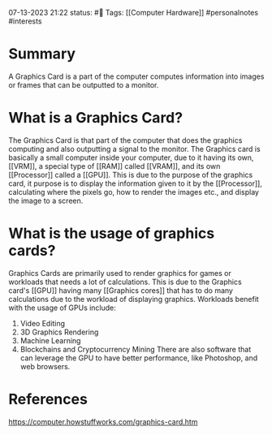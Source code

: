 07-13-2023 21:22
status: #📝
Tags: [[Computer Hardware]] #personalnotes #interests 

# Summary 
A Graphics Card is a part of the computer computes information into images or frames that can be outputted to a monitor.

# What is a Graphics Card? 
The Graphics Card is that part of the computer that does the graphics computing and also outputting a signal to the monitor. The Graphics card is basically a small computer inside your computer, due to it having its own, [[VRM]], a special type of [[RAM]] called [[VRAM]], and its own [[Processor]] called a [[GPU]]. This is due to the purpose of the graphics card, it purpose is to display the information given to it by the [[Processor]], calculating where the pixels go, how to render the images etc., and display the image to a screen. 

# What is the usage of graphics cards? 
Graphics Cards are primarily used to render graphics for games or workloads that needs a lot of calculations. This is due to the Graphics card's [[GPU]] having many [[Graphics cores]] that has to do many calculations due to the workload of displaying graphics. Workloads benefit with the usage of GPUs include: 
1. Video Editing
2. 3D Graphics Rendering
3. Machine Learning
4. Blockchains and Cryptocurrency Mining
There are also software that can leverage the GPU to have better performance, like Photoshop, and web browsers. 


# References
https://computer.howstuffworks.com/graphics-card.htm
